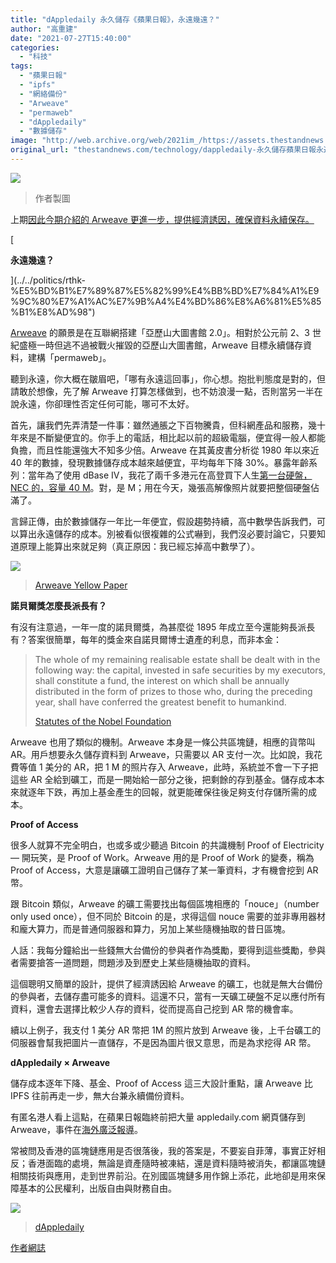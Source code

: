 ```yaml
---
title: "dAppledaily 永久儲存《蘋果日報》，永遠幾遠？"
author: "高重建"
date: "2021-07-27T15:40:00"
categories:
  - "科技"
tags:
  - "蘋果日報"
  - "ipfs"
  - "網絡備份"
  - "Arweave"
  - "permaweb"
  - "dAppledaily"
  - "數據儲存"
image: "http://web.archive.org/web/2021im_/https://assets.thestandnews.com/media/photos/674657343562343245.png"
original_url: "thestandnews.com/technology/dappledaily-永久儲存蘋果日報永遠幾遠"
---
```

![](http://web.archive.org/web/2021im_/https://assets.thestandnews.com/media/photos/674657343562343245.png)
> 作者製圖

上期[因此今期介紹的 Arweave 更進一步，提供經濟誘因，確保資料永續保存。](../../politics/rthk-%E5%BD%B1%E7%89%87%E5%82%99%E4%BB%BD%E7%84%A1%E9%9C%80%E7%A1%AC%E7%9B%A4%E4%BD%86%E8%A6%81%E5%85%B1%E8%AD%98")

[

**永遠幾遠？**

](../../politics/rthk-%E5%BD%B1%E7%89%87%E5%82%99%E4%BB%BD%E7%84%A1%E9%9C%80%E7%A1%AC%E7%9B%A4%E4%BD%86%E8%A6%81%E5%85%B1%E8%AD%98")

[](../../politics/rthk-%E5%BD%B1%E7%89%87%E5%82%99%E4%BB%BD%E7%84%A1%E9%9C%80%E7%A1%AC%E7%9B%A4%E4%BD%86%E8%A6%81%E5%85%B1%E8%AD%98")[Arweave](http://web.archive.org/web/20211229132655/https://www.arweave.org/) 的願景是在互聯網搭建「亞歷山大圖書館 2.0」。相對於公元前 2、3 世紀盛極一時但逃不過被戰火摧毀的亞歷山大圖書館，Arweave 目標永續儲存資料，建構「permaweb」。

聽到永遠，你大概在皺眉吧，「哪有永遠這回事」，你心想。抱批判態度是對的，但請敢於想像，先了解 Arweave 打算怎樣做到，也不妨浪漫一點，否則當另一半在說永遠，你卻理性否定任何可能，哪可不太好。

首先，讓我們先弄清楚一件事：雖然通脹之下百物騰貴，但科網產品和服務，幾十年來是不斷變便宜的。你手上的電話，相比起以前的超級電腦，便宜得一般人都能負擔，而且性能還強大不知多少倍。Arweave 在其黃皮書分析從 1980 年以來近 40 年的數據，發現數據儲存成本越來越便宜，平均每年下降 30%。暴露年齡系列：當年為了使用 dBase IV，我花了兩千多港元在高登買下人生[第一台硬盤，NEC 的，容量 40 M](http://web.archive.org/web/20211229132655/https://www.ruten.com.tw/item/show?21938883660341)。對，是 M；用在今天，幾張高解像照片就要把整個硬盤佔滿了。

言歸正傳，由於數據儲存一年比一年便宜，假設趨勢持續，高中數學告訴我們，可以算出永遠儲存的成本。別被看似很複雜的公式嚇到，我們沒必要討論它，只要知道原理上能算出來就足夠（真正原因：我已經忘掉高中數學了）。

![](http://web.archive.org/web/2021im_/https://ckxpress.com/wp-content/uploads/sites/8/2021/07/storage-1024x512.png)
> [Arweave Yellow Paper](http://web.archive.org/web/20211229132655/https://www.arweave.org/yellow-paper.pdf)

**諾貝爾獎怎麼長派長有？**

有沒有注意過，一年一度的諾貝爾獎，為甚麼從 1895 年成立至今還能夠長派長有？答案很簡單，每年的獎金來自諾貝爾博士遺產的利息，而非本金：

> The whole of my remaining realisable estate shall be dealt with in the following way: the capital, invested in safe securities by my executors, shall constitute a fund, the interest on which shall be annually distributed in the form of prizes to those who, during the preceding year, shall have conferred the greatest benefit to humankind. 
> 
> [Statutes of the Nobel Foundation](http://web.archive.org/web/20211229132655/https://www.nobelprize.org/about/statutes-of-the-nobel-foundation/)

Arweave 也用了類似的機制。Arweave 本身是一條公共區塊鏈，相應的貨幣叫 AR。用戶想要永久儲存資料到 Arweave，只需要以 AR 支付一次。比如說，我花費等值 1 美分的 AR，把 1 M 的照片存入 Arweave，此時，系統並不會一下子把這些 AR 全給到礦工，而是一開始給一部分之後，把剩餘的存到基金。儲存成本本來就逐年下跌，再加上基金產生的回報，就更能確保往後足夠支付存儲所需的成本。

**Proof of Access**

很多人就算不完全明白，也或多或少聽過 Bitcoin 的共識機制 Proof of Electricity — 開玩笑，是 Proof of Work。Arweave 用的是 Proof of Work 的變奏，稱為 Proof of Access，大意是讓礦工證明自己儲存了某一筆資料，才有機會挖到 AR 幣。

跟 Bitcoin 類似，Arweave 的礦工需要找出每個區塊相應的「nouce」（number only used once），但不同於 Bitcoin 的是，求得這個 nouce 需要的並非專用器材和龐大算力，而是普通伺服器和算力，另加上某些隨機抽取的昔日區塊。

人話：我每分鐘給出一些錢無大台備份的參與者作為獎勵，要得到這些獎勵，參與者需要搶答一道問題，問題涉及到歷史上某些隨機抽取的資料。

這個聰明又簡單的設計，提供了經濟誘因給 Arweave 的礦工，也就是無大台備份的參與者，去儲存盡可能多的資料。這還不只，當有一天礦工硬盤不足以應付所有資料，還會去選擇比較少人存的資料，從而提高自己挖到 AR 幣的機會率。

續以上例子，我支付 1 美分 AR 幣把 1M 的照片放到 Arweave 後，上千台礦工的伺服器會幫我把圖片一直儲存，不是因為圖片很又意思，而是為求挖得 AR 幣。

**dAppledaily × Arweave**

儲存成本逐年下降、基金、Proof of Access 這三大設計重點，讓 Arweave 比 IPFS 往前再走一步，無大台兼永續備份資料。

有匿名港人看上這點，在蘋果日報臨終前把大量 appledaily.com 網頁儲存到 Arweave，事件在[海外廣泛報導](http://web.archive.org/web/20211229132655/https://www.reuters.com/world/asia-pacific/hong-kongs-apple-daily-live-blockchain-free-censors-2021-06-24/)。

常被問及香港的區塊鏈應用是否很落後，我的答案是，不要妄自菲薄，事實正好相反；香港面臨的處境，無論是資產隨時被凍結，還是資料隨時被消失，都讓區塊鏈相關技術與應用，走到世界前沿。在別國區塊鏈多用作錦上添花，此地卻是用來保障基本的公民權利，出版自由與財務自由。

![](http://web.archive.org/web/2021im_/https://ckxpress.com/wp-content/uploads/sites/8/2021/07/dAppledaily-1024x576.png)
> [dAppledaily](http://web.archive.org/web/20211229132655/https://liker.social/@dappledaily)

[作者網誌](http://web.archive.org/web/20211229132655/https://ckxpress.com/arweave/)